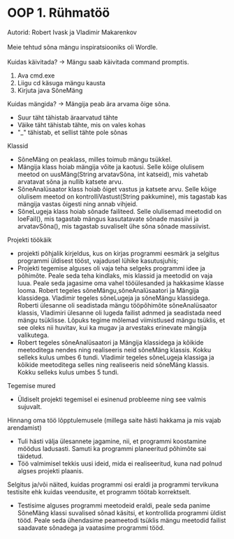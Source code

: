 # OOP 1. Rühmatöö
Autorid: Robert Ivask ja Vladimir Makarenkov
<br><br>
Meie tehtud sõna mängu inspiratsiooniks oli Wordle.
<br><br>
Kuidas käivitada? -> Mängu saab käivitada command promptis.
1) Ava cmd.exe
2) Liigu cd käsuga mängu kausta
3) Kirjuta java SõneMäng

Kuidas mängida? -> Mängija peab ära arvama õige sõna. 
* Suur täht tähistab äraarvatud tähte
* Väike täht tähistab tähte, mis on vales kohas
* "_" tähistab, et sellist tähte pole sõnas

Klassid
* SõneMäng on peaklass, milles toimub mängu tsükkel.
* Mängija klass hoiab mängija võite ja kaotusi. Selle kõige olulisem meetod on uusMäng(String arvatavSõna, int katseid), mis vahetab arvatavat sõna ja nullib katsete arvu.
* SõneAnalüsaator klass hoiab õiget vastus ja katsete arvu. Selle kõige olulisem meetod on kontrolliVastust(String pakkumine), mis tagastab kas mängija vastas õigesti ning annab vihjeid.
* SõneLugeja klass hoiab sõnade failiteed. Selle olulisemad meetodid on loeFail(), mis tagastab mängus kasutatavate sõnade massiivi ja arvatavSõna(), mis tagastab suvaliselt ühe sõna sõnade massiivist.

Projekti töökäik
* projekti põhjalik kirjeldus, kus on kirjas programmi eesmärk ja selgitus programmi üldisest tööst, vajadusel lühike kasutusjuhis;
* Projekti tegemise alguses oli vaja teha selgeks programmi idee ja põhimõte. Peale seda teha kindlaks, mis klassid ja meetodid on vaja luua. Peale seda jagasime oma vahel tööülesanded ja hakkasime klasse looma. Robert tegeles sõneMängu,sõneAnalüsaatori ja Mängija klassidega. Vladimir tegeles sõneLugeja ja sõneMängu klassidega. Roberti ülesanne oli seadistada mängu tööpõhimõte sõneAnalüsaator klassis, Vladimiri ülesanne oli lugeda failist adnmed ja seadistada need mängu tsüklisse. Lõpuks tegime mõlemad viimistlused mängu tsüklis, et see oleks nii huvitav, kui ka mugav ja arvestaks erinevate mängija valikutega.
* Robert tegeles sõneAnalüsaatori ja Mängija klassidega ja kõikide meetoditega nendes ning realiseeris neid sõneMäng klassis. Kokku selleks kulus umbes 6 tundi. Vladimir tegeles sõneLugeja klassiga ja kõikide meetoditega selles ning realiseeris neid sõneMäng klassis. Kokku selleks kulus umbes 5 tundi.

Tegemise mured
* Üldiselt projekti tegemisel ei esinenud probleeme ning see valmis sujuvalt.

Hinnang oma töö lõpptulemusele (millega saite hästi hakkama ja mis vajab arendamist)
* Tuli hästi välja ülesannete jagamine, nii, et programmi koostamine möödus ladusasti. Samuti ka programmi planeeritud põhimõte sai täidetud.
* Töö valmimisel tekkis uusi ideid, mida ei realiseeritud, kuna nad polnud algses projekti plaanis.

Selgitus ja/või näited, kuidas programmi osi eraldi ja programmi tervikuna testisite ehk kuidas veendusite, et programm töötab korrektselt.
* Testisime alguses programmi meetodeid eraldi, peale seda panime SõneMäng klassi suvalised sõnad käsitsi, et kontrollida programmi üldist tööd. Peale seda ühendasime peameetodi tsüklis mängu meetodid failist saadavate sõnadega ja vaatasime programmi tööd.

